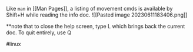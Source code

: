 Like `man` in [[Man Pages]], a listing of movement cmds is available by Shift+H while reading the info doc.
![[Pasted image 20230611183406.png]]

**note that to close the help screen, type L which brings back the current doc. To quit entirely, use Q




#linux 